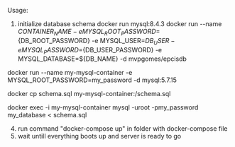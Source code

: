 
Usage: 
1. initialize database schema
   docker run  mysql:8.4.3
   docker run --name ${CONTAINER_NAME} -e MYSQL_ROOT_PASSWORD=${DB_ROOT_PASSWORD} -e MYSQL_USER=${DB_USER} -e MYSQL_PASSWORD=${DB_USER_PASSWORD} -e MYSQL_DATABASE=${DB_NAME} -d mvpgomes/epcisdb

docker run --name my-mysql-container -e MYSQL_ROOT_PASSWORD=my_password -d mysql:5.7.15

docker cp schema.sql my-mysql-container:/schema.sql

docker exec -i my-mysql-container mysql -uroot -pmy_password my_database < schema.sql


4. run command "docker-compose up" in folder with docker-compose file
3. wait untill everything boots up and server is ready to go